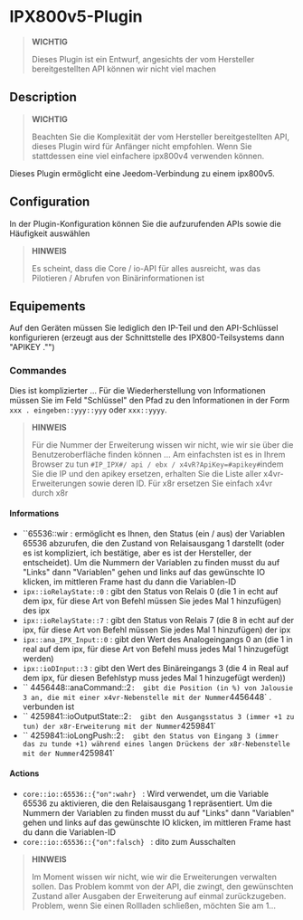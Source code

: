 # IPX800v5-Plugin

>**WICHTIG**
>
> Dieses Plugin ist ein Entwurf, angesichts der vom Hersteller bereitgestellten API können wir nicht viel machen

## Description

>**WICHTIG**
>
> Beachten Sie die Komplexität der vom Hersteller bereitgestellten API, dieses Plugin wird für Anfänger nicht empfohlen. Wenn Sie stattdessen eine viel einfachere ipx800v4 verwenden können.

Dieses Plugin ermöglicht eine Jeedom-Verbindung zu einem ipx800v5.

## Configuration

In der Plugin-Konfiguration können Sie die aufzurufenden APIs sowie die Häufigkeit auswählen

>**HINWEIS**
>
> Es scheint, dass die Core / io-API für alles ausreicht, was das Pilotieren / Abrufen von Binärinformationen ist

## Equipements

Auf den Geräten müssen Sie lediglich den IP-Teil und den API-Schlüssel konfigurieren (erzeugt aus der Schnittstelle des IPX800-Teilsystems dann "APIKEY ."")

### Commandes

Dies ist komplizierter ... Für die Wiederherstellung von Informationen müssen Sie im Feld "Schlüssel" den Pfad zu den Informationen in der Form `xxx . eingeben::yyy::yyy` oder `xxx::yyyy`.

>**HINWEIS**
>
>Für die Nummer der Erweiterung wissen wir nicht, wie wir sie über die Benutzeroberfläche finden können ... Am einfachsten ist es in Ihrem Browser zu tun `#IP_IPX#/ api / ebx / x4vR?ApiKey=#apikey#`indem Sie die IP und den apikey ersetzen, erhalten Sie die Liste aller x4vr-Erweiterungen sowie deren ID. Für x8r ersetzen Sie einfach x4vr durch x8r 

#### Informations

- ``65536::wir : ermöglicht es Ihnen, den Status (ein / aus) der Variablen 65536 abzurufen, die den Zustand von Relaisausgang 1 darstellt (oder es ist kompliziert, ich bestätige, aber es ist der Hersteller, der entscheidet). Um die Nummern der Variablen zu finden musst du auf "Links" dann "Variablen" gehen und links auf das gewünschte IO klicken, im mittleren Frame hast du dann die Variablen-ID
- `ipx::ioRelayState::0` : gibt den Status von Relais 0 (die 1 in echt auf dem ipx, für diese Art von Befehl müssen Sie jedes Mal 1 hinzufügen) des ipx
- `ipx::ioRelayState::7` : gibt den Status von Relais 7 (die 8 in echt auf der ipx, für diese Art von Befehl müssen Sie jedes Mal 1 hinzufügen) der ipx
- `ipx::ana_IPX_Input::0` : gibt den Wert des Analogeingangs 0 an (die 1 in real auf dem ipx, für diese Art von Befehl muss jedes Mal 1 hinzugefügt werden)
- `ipx::ioDInput::3` : gibt den Wert des Binäreingangs 3 (die 4 in Real auf dem ipx, für diesen Befehlstyp muss jedes Mal 1 hinzugefügt werden))
- `` 4456448::anaCommand::2` :  gibt die Position (in %) von Jalousie 3 an, die mit einer x4vr-Nebenstelle mit der Nummer `4456448` . verbunden ist
- `` 4259841::ioOutputState::2` :  gibt den Ausgangsstatus 3 (immer +1 zu tun) der x8r-Erweiterung mit der Nummer `4259841`
- `` 4259841::ioLongPush::2` :  gibt den Status von Eingang 3 (immer das zu tunde +1) während eines langen Drückens der x8r-Nebenstelle mit der Nummer `4259841`

#### Actions

- `core::io::65536::{"on":wahr} ` : Wird verwendet, um die Variable 65536 zu aktivieren, die den Relaisausgang 1 repräsentiert. Um die Nummern der Variablen zu finden musst du auf "Links" dann "Variablen" gehen und links auf das gewünschte IO klicken, im mittleren Frame hast du dann die Variablen-ID
- `core::io::65536::{"on":falsch} ` : dito zum Ausschalten

>**HINWEIS**
>
>Im Moment wissen wir nicht, wie wir die Erweiterungen verwalten sollen. Das Problem kommt von der API, die zwingt, den gewünschten Zustand aller Ausgaben der Erweiterung auf einmal zurückzugeben. Problem, wenn Sie einen Rollladen schließen, möchten Sie am 1... 
